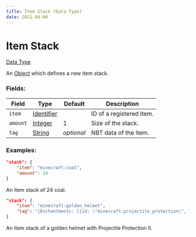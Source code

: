 ```yaml
---
title: Item Stack (Data Type)
date: 2021-04-04
---
```


# Item Stack

[Data Type](../data_types.md)

An [Object](object.md) which defines a new item stack.

### Fields:

Field  | Type | Default | Description
-------|------|---------|-------------
`item` | [Identifier](identifier.md) | | ID of a registered item.
`amount` | [Integer](integer.md) | 1 | Size of the stack.
`tag` | [String](string.md) | _optional_ | NBT data of the item.

### Examples:

```json
"stack": {
    "item": "minecraft:coal",
    "amount": 24
}
```

An item stack of 24 coal.
<br>

```json
"stack": {
    "item": "minecraft:golden_helmet",
    "tag": "{Enchantments: [{id: \"minecraft:projectile_protection\", lvl: 2s}]}"
}
```

An item stack of a golden helmet with Projectile Protection II.